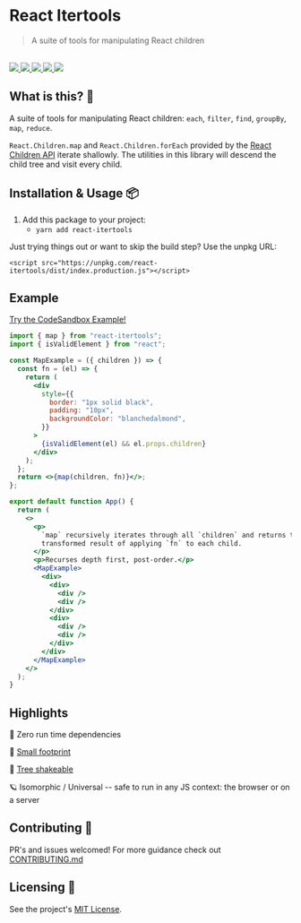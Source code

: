 # React Itertools

<blockquote>A suite of tools for manipulating React children</blockquote>

<br />

<a href="https://www.npmjs.com/package/react-itertools">
  <img src="https://img.shields.io/npm/v/react-itertools.svg">
</a>
<a href="https://github.com/tatethurston/react-itertools/blob/master/LICENSE">
  <img src="https://img.shields.io/npm/l/react-itertools.svg">
</a>
<a href="https://bundlephobia.com/result?p=react-itertools">
  <img src="https://img.shields.io/bundlephobia/minzip/react-itertools">
</a>
<a href="https://www.npmjs.com/package/react-itertools">
  <img src="https://img.shields.io/npm/dy/react-itertools.svg">
</a>
<a href="https://github.com/tatethurston/react-itertools/actions/workflows/ci.yml">
  <img src="https://github.com/tatethurston/react-itertools/actions/workflows/ci.yml/badge.svg">
</a>

## What is this? 🧐

A suite of tools for manipulating React children: `each`, `filter`, `find`, `groupBy`, `map`, `reduce`.

`React.Children.map` and `React.Children.forEach` provided by the [React Children API](https://reactjs.org/docs/react-api.html#reactchildren) iterate shallowly. The utilities in this library will descend the child tree and visit every child.

## Installation & Usage 📦

1. Add this package to your project:
   - `yarn add react-itertools`

Just trying things out or want to skip the build step? Use the unpkg URL:

```
<script src="https://unpkg.com/react-itertools/dist/index.production.js"></script>
```

## Example

[Try the CodeSandbox Example!](https://codesandbox.io/s/flamboyant-nightingale-yvirv?file=/src/App.js)

```jsx
import { map } from "react-itertools";
import { isValidElement } from "react";

const MapExample = ({ children }) => {
  const fn = (el) => {
    return (
      <div
        style={{
          border: "1px solid black",
          padding: "10px",
          backgroundColor: "blanchedalmond",
        }}
      >
        {isValidElement(el) && el.props.children}
      </div>
    );
  };
  return <>{map(children, fn)}</>;
};

export default function App() {
  return (
    <>
      <p>
        `map` recursively iterates through all `children` and returns the
        transformed result of applying `fn` to each child.
      </p>
      <p>Recurses depth first, post-order.</p>
      <MapExample>
        <div>
          <div>
            <div />
            <div />
          </div>
          <div>
            <div />
            <div />
          </div>
        </div>
      </MapExample>
    </>
  );
}
```

## Highlights

🎁 Zero run time dependencies

🦶 [Small footprint](https://bundlephobia.com/result?p=react-itertools)

🌲 [Tree shakeable](https://webpack.js.org/guides/tree-shaking/)

🪐 Isomorphic / Universal -- safe to run in any JS context: the browser or on a server

## Contributing 👫

PR's and issues welcomed! For more guidance check out [CONTRIBUTING.md](https://github.com/tatethurston/react-itertools/blob/master/CONTRIBUTING.md)

## Licensing 📃

See the project's [MIT License](https://github.com/tatethurston/react-itertools/blob/master/LICENSE).

```

```
